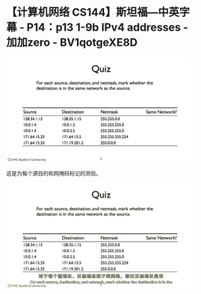 # 【计算机网络 CS144】斯坦福—中英字幕 - P14：p13 1-9b  IPv4 addresses - 加加zero - BV1qotgeXE8D

![](img/2c8a19d6065c0de4e2b2b3ec87282e2b_0.png)

这是为每个源目的和网掩码标记的测验。

![](img/2c8a19d6065c0de4e2b2b3ec87282e2b_2.png)